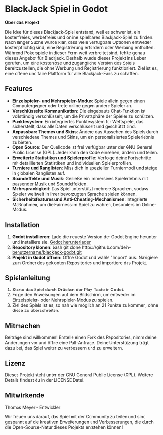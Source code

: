 # BlackJack Spiel in Godot

**Über das Projekt**

Die Idee für dieses Blackjack-Spiel entstand, weil es schwer ist, ein kostenfreies, werbefreies und online spielbares Blackjack-Spiel zu finden. Nach langer Suche wurde klar, dass viele verfügbare Optionen entweder kostenpflichtig sind, eine Registrierung erfordern oder Werbung enthalten. Während Pokerspiele in dieser Form weit verbreitet sind, fehlte genau dieses Angebot für Blackjack. Deshalb wurde dieses Projekt ins Leben gerufen, um eine kostenlose und zugängliche Version des Spiels bereitzustellen, die ohne Werbung und Registrierung funktioniert. Ziel ist es, eine offene und faire Plattform für alle Blackjack-Fans zu schaffen.

## Features

- **Einzelspieler- und Mehrspieler-Modus**: Spiele allein gegen einen Computergegner oder trete online gegen andere Spieler an.
- **Verschlüsselte Kommunikation**: Die eingebaute Chat-Funktion ist vollständig verschlüsselt, um die Privatsphäre der Spieler zu schützen.
- **Punktesystem**: Ein integriertes Punktesystem für Wettspiele, das sicherstellt, dass alle Daten verschlüsselt und geschützt sind.
- **Anpassbare Themes und Skins**: Ändere das Aussehen des Spiels durch verschiedene Themes und Skins, um ein personalisiertes Spielerlebnis zu bieten.
- **Open Source**: Der Quellcode ist frei verfügbar unter der GNU General Public License (GPL). Jeder kann den Code einsehen, ändern und teilen.
- **Erweiterte Statistiken und Spielerprofile**: Verfolge deine Fortschritte mit detaillierten Statistiken und individuellen Spielerprofilen.
- **Turniere und Ranglisten**: Miss dich in speziellen Turniermodi und steige in globalen Ranglisten auf.
- **Soundeffekte und Musik**: Genieße ein immersives Spielerlebnis mit passender Musik und Soundeffekten.
- **Mehrsprachigkeit**: Das Spiel unterstützt mehrere Sprachen, sodass Spieler weltweit in ihrer bevorzugten Sprache spielen können.
- **Sicherheitsfeatures und Anti-Cheating-Mechanismen**: Integrierte Maßnahmen, um die Fairness im Spiel zu wahren, besonders im Online-Modus.

## Installation

1. **Godot installieren**: Lade die neueste Version der Godot Engine herunter und installiere sie. [Godot herunterladen](https://godotengine.org/download)
2. **Repository klonen**: bash   git clone https://github.com/dein-benutzername/blackjack-godot.git
3. **Projekt in Godot öffnen:** Öffne Godot und wähle "Import" aus. Navigiere zum Ordner des geklonten Repositories und importiere das Projekt.

## Spielanleitung
1. Starte das Spiel durch Drücken der Play-Taste in Godot.
2. Folge den Anweisungen auf dem Bildschirm, um entweder im Einzelspieler- oder Mehrspieler-Modus zu spielen.
3.  Ziel des Spiels ist es, so nah wie möglich an 21 Punkte zu kommen, ohne diese zu überschreiten.

## Mitmachen

Beiträge sind willkommen! Erstelle einen Fork des Repositories, nimm deine Änderungen vor und öffne eine Pull-Anfrage. Deine Unterstützung trägt dazu bei, das Spiel weiter zu verbessern und zu erweitern.

## Lizenz
Dieses Projekt steht unter der GNU General Public License (GPL). Weitere Details findest du in der LICENSE Datei.

## Mitwirkende
Thomas Meyer - Entwickler

Wir freuen uns darauf, das Spiel mit der Community zu teilen und sind gespannt auf die kreativen Erweiterungen und Verbesserungen, die durch die Open-Source-Natur dieses Projekts entstehen können!
